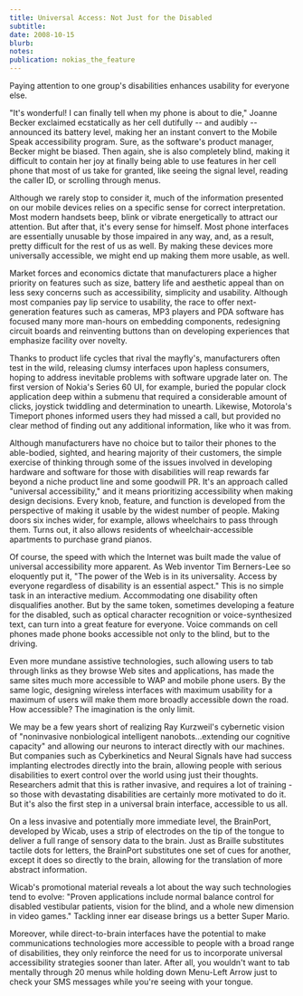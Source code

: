 ```yaml
---
title: Universal Access: Not Just for the Disabled
subtitle: 
date: 2008-10-15
blurb: 
notes: 
publication: nokias_the_feature
---
```


Paying attention to one group's disabilities enhances usability for everyone else.

  
"It's wonderful! I can finally tell when my phone is about to die," Joanne Becker exclaimed ecstatically as her cell dutifully -- and audibly -- announced its battery level, making her an instant convert to the Mobile Speak accessibility program. Sure, as the software's product manager, Becker might be biased. Then again, she is also completely blind, making it difficult to contain her joy at finally being able to use features in her cell phone that most of us take for granted, like seeing the signal level, reading the caller ID, or scrolling through menus.

Although we rarely stop to consider it, much of the information presented on our mobile devices relies on a specific sense for correct interpretation. Most modern handsets beep, blink or vibrate energetically to attract our attention. But after that, it's every sense for himself. Most phone interfaces are essentially unusable by those impaired in any way, and, as a result, pretty difficult for the rest of us as well. By making these devices more universally accessible, we might end up making them more usable, as well.

Market forces and economics dictate that manufacturers place a higher priority on features such as size, battery life and aesthetic appeal than on less sexy concerns such as accessibility, simplicity and usability. Although most companies pay lip service to usability, the race to offer next-generation features such as cameras, MP3 players and PDA software has focused many more man-hours on embedding components, redesigning circuit boards and reinventing buttons than on developing experiences that emphasize facility over novelty.

Thanks to product life cycles that rival the mayfly's, manufacturers often test in the wild, releasing clumsy interfaces upon hapless consumers, hoping to address inevitable problems with software upgrade later on. The first version of Nokia's Series 60 UI, for example, buried the popular clock application deep within a submenu that required a considerable amount of clicks, joystick twiddling and determination to unearth. Likewise, Motorola's Timeport phones informed users they had missed a call, but provided no clear method of finding out any additional information, like who it was from.

Although manufacturers have no choice but to tailor their phones to the able-bodied, sighted, and hearing majority of their customers, the simple exercise of thinking through some of the issues involved in developing hardware and software for those with disabilities will reap rewards far beyond a niche product line and some goodwill PR. It's an approach called "universal accessibility," and it means prioritizing accessibility when making design decisions. Every knob, feature, and function is developed from the perspective of making it usable by the widest number of people. Making doors six inches wider, for example, allows wheelchairs to pass through them. Turns out, it also allows residents of wheelchair-accessible apartments to purchase grand pianos.

Of course, the speed with which the Internet was built made the value of universal accessibility more apparent. As Web inventor Tim Berners-Lee so eloquently put it, "The power of the Web is in its universality. Access by everyone regardless of disability is an essential aspect." This is no simple task in an interactive medium. Accommodating one disability often disqualifies another. But by the same token, sometimes developing a feature for the disabled, such as optical character recognition or voice-synthesized text, can turn into a great feature for everyone. Voice commands on cell phones made phone books accessible not only to the blind, but to the driving.

Even more mundane assistive technologies, such allowing users to tab through links as they browse Web sites and applications, has made the same sites much more accessible to WAP and mobile phone users. By the same logic, designing wireless interfaces with maximum usability for a maximum of users will make them more broadly accessible down the road. How accessible? The imagination is the only limit.

We may be a few years short of realizing Ray Kurzweil's cybernetic vision of "noninvasive nonbiological intelligent nanobots...extending our cognitive capacity" and allowing our neurons to interact directly with our machines. But companies such as Cyberkinetics and Neural Signals have had success implanting electrodes directly into the brain, allowing people with serious disabilities to exert control over the world using just their thoughts. Researchers admit that this is rather invasive, and requires a lot of training - so those with devastating disabilities are certainly more motivated to do it. But it's also the first step in a universal brain interface, accessible to us all.

On a less invasive and potentially more immediate level, the BrainPort, developed by Wicab, uses a strip of electrodes on the tip of the tongue to deliver a full range of sensory data to the brain. Just as Braille substitutes tactile dots for letters, the BrainPort substitutes one set of cues for another, except it does so directly to the brain, allowing for the translation of more abstract information.

Wicab's promotional material reveals a lot about the way such technologies tend to evolve: "Proven applications include normal balance control for disabled vestibular patients, vision for the blind, and a whole new dimension in video games." Tackling inner ear disease brings us a better Super Mario.

Moreover, while direct-to-brain interfaces have the potential to make communications technologies more accessible to people with a broad range of disabilities, they only reinforce the need for us to incorporate universal accessibility strategies sooner than later. After all, you wouldn't want to tab mentally through 20 menus while holding down Menu-Left Arrow just to check your SMS messages while you're seeing with your tongue.

